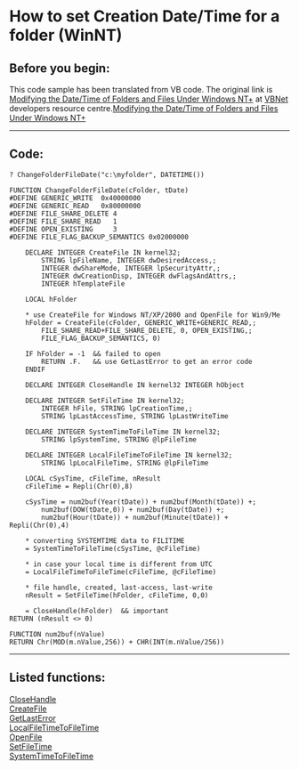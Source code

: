 
# How to set Creation Date/Time for a folder (WinNT)

## Before you begin:
This code sample has been translated from VB code. The original link is <a href="http://www.mvps.org/vbnet/index.html?code/fileapi/folderdatetime.htm">Modifying the Date/Time of Folders and Files Under Windows NT+</a> at <a href="http://www.mvps.org/vbnet/index.html">VBNet</a> developers resource centre.[Modifying the Date/Time of Folders and Files Under Windows NT+](sample_000.md)  
  
***  


## Code:
```foxpro  
? ChangeFolderFileDate("c:\myfolder", DATETIME())

FUNCTION ChangeFolderFileDate(cFolder, tDate)
#DEFINE GENERIC_WRITE  0x40000000
#DEFINE GENERIC_READ   0x80000000
#DEFINE FILE_SHARE_DELETE 4
#DEFINE FILE_SHARE_READ   1
#DEFINE OPEN_EXISTING     3
#DEFINE FILE_FLAG_BACKUP_SEMANTICS 0x02000000

	DECLARE INTEGER CreateFile IN kernel32;
		STRING lpFileName, INTEGER dwDesiredAccess,;
		INTEGER dwShareMode, INTEGER lpSecurityAttr,;
		INTEGER dwCreationDisp, INTEGER dwFlagsAndAttrs,;
		INTEGER hTemplateFile

	LOCAL hFolder
	
	* use CreateFile for Windows NT/XP/2000 and OpenFile for Win9/Me
	hFolder = CreateFile(cFolder, GENERIC_WRITE+GENERIC_READ,;
		FILE_SHARE_READ+FILE_SHARE_DELETE, 0, OPEN_EXISTING,;
		FILE_FLAG_BACKUP_SEMANTICS, 0)

	IF hFolder = -1  && failed to open
		RETURN .F.   && use GetLastError to get an error code
	ENDIF

	DECLARE INTEGER CloseHandle IN kernel32 INTEGER hObject

	DECLARE INTEGER SetFileTime IN kernel32;
		INTEGER hFile, STRING lpCreationTime,;
		STRING lpLastAccessTime, STRING lpLastWriteTime

	DECLARE INTEGER SystemTimeToFileTime IN kernel32;
		STRING lpSystemTime, STRING @lpFileTime

	DECLARE INTEGER LocalFileTimeToFileTime IN kernel32;
		STRING lpLocalFileTime, STRING @lpFileTime

	LOCAL cSysTime, cFileTime, nResult
	cFileTime = Repli(Chr(0),8)

	cSysTime = num2buf(Year(tDate)) + num2buf(Month(tDate)) +;
		num2buf(DOW(tDate,0)) + num2buf(Day(tDate)) +;
		num2buf(Hour(tDate)) + num2buf(Minute(tDate)) + Repli(Chr(0),4)

	* converting SYSTEMTIME data to FILITIME
	= SystemTimeToFileTime(cSysTime, @cFileTime)
	
	* in case your local time is different from UTC
	= LocalFileTimeToFileTime(cFileTime, @cFileTime)

	* file handle, created, last-access, last-write
	nResult = SetFileTime(hFolder, cFileTime, 0,0)

	= CloseHandle(hFolder)  && important
RETURN (nResult <> 0)

FUNCTION num2buf(nValue)
RETURN Chr(MOD(m.nValue,256)) + CHR(INT(m.nValue/256))  
```  
***  


## Listed functions:
[CloseHandle](../libraries/kernel32/CloseHandle.md)  
[CreateFile](../libraries/kernel32/CreateFile.md)  
[GetLastError](../libraries/kernel32/GetLastError.md)  
[LocalFileTimeToFileTime](../libraries/kernel32/LocalFileTimeToFileTime.md)  
[OpenFile](../libraries/kernel32/OpenFile.md)  
[SetFileTime](../libraries/kernel32/SetFileTime.md)  
[SystemTimeToFileTime](../libraries/kernel32/SystemTimeToFileTime.md)  
